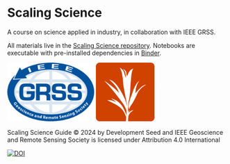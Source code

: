 # Scaling Science

A course on science applied in industry, in collaboration with IEEE GRSS.

All materials live in the [Scaling Science repository](https://developmentseed.org/scaling_science/docs/index.html). Notebooks are executable with pre-installed dependencies in [Binder](https://mybinder.org/).

<a href="https://www.grss-ieee.org/"><img src="book/grss.png" alt="GRSS Logo" width="200"></a>
<a href="https://developmentseed.org/"><img src="book/ds.png" alt="DS Logo" width="135"></a>

Scaling Science Guide © 2024 by Development Seed and IEEE Geoscience and Remote Sensing Society is licensed under Attribution 4.0 International

[![DOI](https://zenodo.org/badge/779171607.svg)](https://zenodo.org/doi/10.5281/zenodo.11224030)

